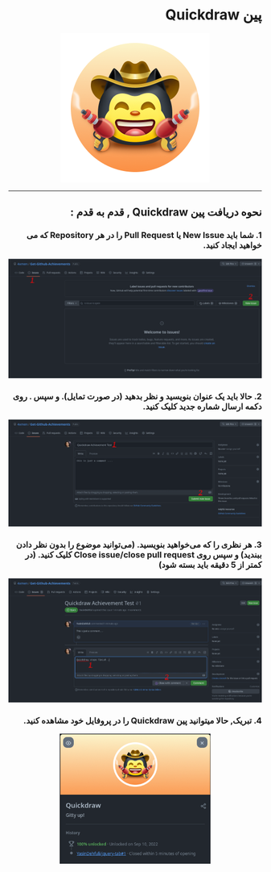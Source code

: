 <div dir="rtl">

# پین Quickdraw

<div align="center"  >

<img width="296" src="../badges/Quickdraw.png" alt="QuickDraw-Pin">
</div>

<hr>

##  نحوه دریافت پین Quickdraw , قدم به قدم :

### 1. شما باید New Issue یا Pull Request را در هر Repository که می خواهید ایجاد کنید.

<div align="center">
<img width="700" src="../img/quickdraw/quickdraw-step1.png" alt="quickdraw-step1.png">
</div>

### 2. حالا باید یک عنوان بنویسید و نظر بدهید (در صورت تمایل). و سپس . روی دکمه ارسال شماره جدید کلیک کنید.

<div align="center">
<img width="700" src="../img/quickdraw/quickdraw-step2.png" alt="quickdraw-step2.png">
</div>

### 3. هر نظری را که می‌خواهید بنویسید. (می‌توانید موضوع را بدون نظر دادن ببندید) و سپس روی Close issue/close pull request کلیک کنید. (در کمتر از 5 دقیقه باید بسته شود) 

<div align="center">
<img width="700" src="../img/quickdraw/quickdraw-step3.png" alt="quickdraw-step3.png">
</div>

### 4. تبریک, حالا میتوانید پین Quickdraw را در پروفایل خود مشاهده کنید.

<div align="center">
<img width="300" src="../img/quickdraw/quickdraw-step4.png" alt="quickdraw-step4.png">
</div>

</div>